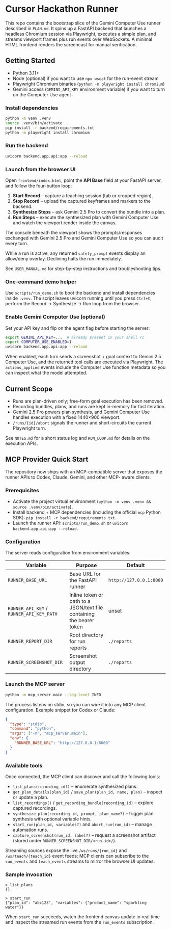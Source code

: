 # Cursor Hackathon Runner

This repo contains the bootstrap slice of the Gemini Computer Use runner described in `PLAN.md`. It spins up a FastAPI backend that launches a headless Chromium session via Playwright, executes a simple plan, and streams viewport frames plus run events over WebSockets. A minimal HTML frontend renders the screencast for manual verification.

## Getting Started

- Python 3.11+
- Node (optional) if you want to use `npx wscat` for the run-event stream
- Playwright Chromium binaries (`python -m playwright install chromium`)
- Gemini access (`GEMINI_API_KEY` environment variable) if you want to turn on the Computer Use agent

### Install dependencies

```bash
python -m venv .venv
source .venv/bin/activate
pip install -r backend/requirements.txt
python -m playwright install chromium
```

### Run the backend

```bash
uvicorn backend.app.api:app --reload
```

### Launch from the browser UI

Open `frontend/index.html`, point the **API Base** field at your FastAPI server, and follow the four-button loop:

1. **Start Record** – capture a teaching session (tab or cropped region).
2. **Stop Record** – upload the captured keyframes and markers to the backend.
3. **Synthesize Steps** – ask Gemini 2.5 Pro to convert the bundle into a plan.
4. **Run Steps** – execute the synthesized plan with Gemini Computer Use and watch the viewport render inside the canvas.

The console beneath the viewport shows the prompts/responses exchanged with Gemini 2.5 Pro and Gemini Computer Use so you can audit every turn.

While a run is active, any returned `safety_prompt` events display an allow/deny overlay. Declining halts the run immediately.

See `USER_MANUAL.md` for step-by-step instructions and troubleshooting tips.

### One-command demo helper

Use `scripts/run_demo.sh` to boot the backend and install dependencies inside `.venv`. The script leaves uvicorn running until you press `Ctrl+C`; perform the Record → Synthesize → Run loop from the browser.

### Enable Gemini Computer Use (optional)

Set your API key and flip on the agent flag before starting the server:

```bash
export GEMINI_API_KEY=...  # already present in your shell rc
export COMPUTER_USE_ENABLED=1
uvicorn backend.app.api:app --reload
```

When enabled, each turn sends a screenshot + goal context to Gemini 2.5 Computer Use, and the returned tool calls are executed via Playwright. The `actions_applied` events include the Computer Use function metadata so you can inspect what the model attempted.

## Current Scope

- Runs are plan-driven only; free-form goal execution has been removed.
- Recording bundles, plans, and runs are kept in-memory for fast iteration.
- Gemini 2.5 Pro powers plan synthesis, and Gemini Computer Use handles execution with a fixed 1440×900 viewport.
- `/runs/{id}/abort` signals the runner and short-circuits the current Playwright turn.

See `NOTES.md` for a short status log and `RUN_LOOP.md` for details on the execution APIs.

## MCP Provider Quick Start

The repository now ships with an MCP-compatible server that exposes the runner APIs to Codex, Claude, Gemini, and other MCP-
aware clients.

### Prerequisites

- Activate the project virtual environment (`python -m venv .venv && source .venv/bin/activate`).
- Install backend + MCP dependencies (including the official `mcp` Python SDK): `pip install -r backend/requirements.txt`.
- Launch the runner API: `scripts/run_demo.sh` or `uvicorn backend.app.api:app --reload`.

### Configuration

The server reads configuration from environment variables:

| Variable | Purpose | Default |
| --- | --- | --- |
| `RUNNER_BASE_URL` | Base URL for the FastAPI runner | `http://127.0.0.1:8000` |
| `RUNNER_API_KEY` / `RUNNER_API_KEY_PATH` | Inline token or path to a JSON/text file containing the bearer token | unset |
| `RUNNER_REPORT_DIR` | Root directory for run reports | `./reports` |
| `RUNNER_SCREENSHOT_DIR` | Screenshot output directory | `./reports` |

### Launch the MCP server

```bash
python -m mcp_server.main --log-level INFO
```

The process listens on stdio, so you can wire it into any MCP client configuration. Example snippet for Codex or Claude:

```json
{
  "type": "stdio",
  "command": "python",
  "args": ["-m", "mcp_server.main"],
  "env": {
    "RUNNER_BASE_URL": "http://127.0.0.1:8000"
  }
}
```

### Available tools

Once connected, the MCP client can discover and call the following tools:

- `list_plans(recording_id?)` – enumerate synthesized plans.
- `get_plan_details(plan_id)` / `save_plan(plan_id, name, plan)` – inspect or update a plan.
- `list_recordings()` / `get_recording_bundle(recording_id)` – explore captured recordings.
- `synthesize_plan(recording_id, prompt, plan_name?)` – trigger plan synthesis with optional variable hints.
- `start_run(plan_id, variables?)` and `abort_run(run_id)` – manage automation runs.
- `capture_screenshot(run_id, label?)` – request a screenshot artifact (stored under `RUNNER_SCREENSHOT_DIR/<run-id>/`).

Streaming sources expose the live `/ws/runs/{run_id}` and `/ws/teach/{teach_id}` event feeds; MCP clients can subscribe to the
`run_events` and `teach_events` streams to mirror the browser UI updates.

### Sample invocation

```
> list_plans
{}

> start_run
{"plan_id": "abc123", "variables": {"product_name": "sparkling water"}}
```

When `start_run` succeeds, watch the frontend canvas update in real time and inspect the streamed run events from the `run_events`
subscription.
